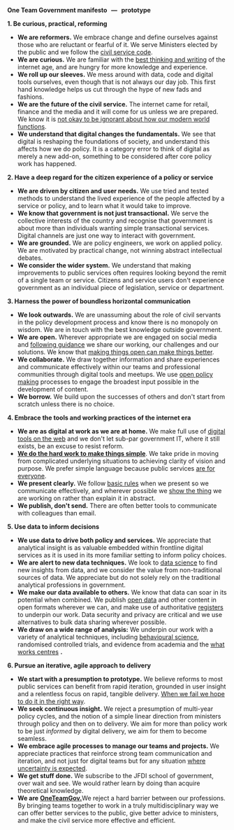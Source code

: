 **One Team Government manifesto**   **—**   **prototype**

**1. Be curious, practical, reforming**

- **We are reformers.** We embrace change and define ourselves against those who are reluctant or fearful of it. We serve Ministers elected by the public and we follow the [civil service code](https://www.gov.uk/government/publications/civil-service-code/the-civil-service-code).
- **We are curious.** We are familiar with the [best thinking and writing](https://github.com/paulmaltby3/digitalpolicyreadinglist) of the internet age, and are hungry for more knowledge and experience.
- **We roll up our sleeves.** We mess around with data, code and digital tools ourselves, even though that is not always our day job. This first hand knowledge helps us cut through the hype of new fads and fashions.
- **We are the future of the civil service.** The internet came for retail, finance and the media and it will come for us unless we are prepared. We know it is [not okay to be ignorant about how our modern world functions](https://medium.com/doteveryone/what-a-digital-organisation-looks-like-82426a210ab8).
- **We understand that digital changes the fundamentals.** We see that digital is reshaping the foundations of society, and understand this affects how we do policy. It is a category error to think of digital as merely a new add-on, something to be considered after core policy work has happened.

**2. Have a deep regard for the citizen experience of a policy or service**

- **We are driven by citizen and user needs.** We use tried and tested methods to understand the lived experience of the people affected by a service or policy, and to learn what it would take to improve.
- **We know that government is not just transactional.** We serve the collective interests of the country and recognise that government is about more than individuals wanting simple transactional services. Digital channels are just one way to interact with government.
- **We are grounded.** We are policy engineers, we work on applied policy. We are motivated by practical change, not winning abstract intellectual debates.
- **We consider the wider system.** We understand that making improvements to public services often requires looking beyond the remit of a single team or service. Citizens and service users don&#39;t experience government as an individual piece of legislation, service or department.

**3. Harness the power of boundless horizontal communication**

- **We look outwards.** We are unassuming about the role of civil servants in the policy development process and know there is no monopoly on wisdom. We are in touch with the best knowledge outside government.
- **We are open.** Wherever appropriate we are engaged on social media and [following guidance](https://www.gov.uk/government/publications/social-media-guidance-for-civil-servants/social-media-guidance-for-civil-servants) we share our working, our challenges and our solutions. We know that [making things open can make things better](https://www.gov.uk/design-principles#tenth).
- **We collaborate.** We draw together information and share experiences and communicate effectively within our teams and professional communities through digital tools and meetups. We use [open policy making](https://openpolicy.blog.gov.uk/what-is-open-policy-making/) processes to engage the broadest input possible in the development of content.
- **We borrow.** We build upon the successes of others and don&#39;t start from scratch unless there is no choice.

**4. Embrace the tools and working practices of the internet era**

- **We are as digital at work as we are at home.** We make full use of [digital tools on the web](https://www.gov.uk/government/publications/digital-skills-in-the-civil-service/internet-tools-for-civil-servants-an-introduction) and we don&#39;t let sub-par government IT, where it still exists, be an excuse to resist reform.
- [**We do the hard work to make things simple**](https://www.gov.uk/design-principles#fourth). We take pride in moving from complicated underlying situations to achieving clarity of vision and purpose. We prefer simple language because public services [are for everyone](https://www.gov.uk/design-principles#sixth).
- **We present clearly.** We follow [basic rules](http://www.doingpresentations.com/) when we present so we communicate effectively, and wherever possible we [show the thing](https://gdsengagement.blog.gov.uk/2016/11/04/what-we-mean-when-we-say-show-the-thing/) we are working on rather than explain it in abstract.
- **We publish, don&#39;t send.** There are often better tools to communicate with colleagues than email.

**5. Use data to inform decisions**

- **We use data to drive both policy and services.** We appreciate that analytical insight is as valuable embedded within frontline digital services as it is used in its more familiar setting to inform policy choices.
- **We are alert to new data techniques.** We look to [data science](https://data.blog.gov.uk/category/data-science/) to find new insights from data, and we consider the value from non-traditional sources of data. We appreciate but do not solely rely on the traditional analytical professions in government.
- **We make our data available to others.** We know that data can soar in its potential when combined. We publish [open data](https://theodi.org/guides/what-open-data) and other content in open formats wherever we can, and make use of authoritative [registers](http://www.openregister.org/) to underpin our work. Data security and privacy are critical and we use alternatives to bulk data sharing wherever possible.
- **We draw on a wide range of analysis:** We underpin our work with a variety of analytical techniques, including [behavioural science](https://www.gov.uk/government/organisations/behavioural-insights-team), randomised controlled trials, and evidence from academia and the [what works centres](https://www.gov.uk/guidance/what-works-network) **.**

**6. Pursue an iterative, agile approach to delivery**

- **We start with a presumption to prototype.** We believe reforms to most public services can benefit from rapid iteration, grounded in user insight and a relentless focus on rapid, tangible delivery. [When we fail we hope to do it in the right way](http://www.civilserviceworld.com/articles/news/cabinet-office-minister-moots-%E2%80%98maude-award-failure%E2%80%99).
- **We seek continuous insight.** We reject a presumption of multi-year policy cycles, and the notion of a simple linear direction from ministers through policy and then on to delivery. We aim for more than policy work to be just _informed_ by digital delivery, we aim for them to become seamless.
- **We embrace agile processes to manage our teams and projects.** We appreciate practices that reinforce strong team communication and iteration, and not just for digital teams but for any situation [where uncertainty is expected](https://twitter.com/psd/status/568324759521501184).
- **We get stuff done.** We subscribe to the JFDI school of government, over wait and see. We would rather learn by doing than acquire theoretical knowledge.
- **We are** [**OneTeamGov.**](http://oneteamgov.uk/)We reject a hard barrier between our professions. By bringing teams together to work in a truly multidisciplinary way we can offer better services to the public, give better advice to ministers, and make the civil service more effective and efficient.
